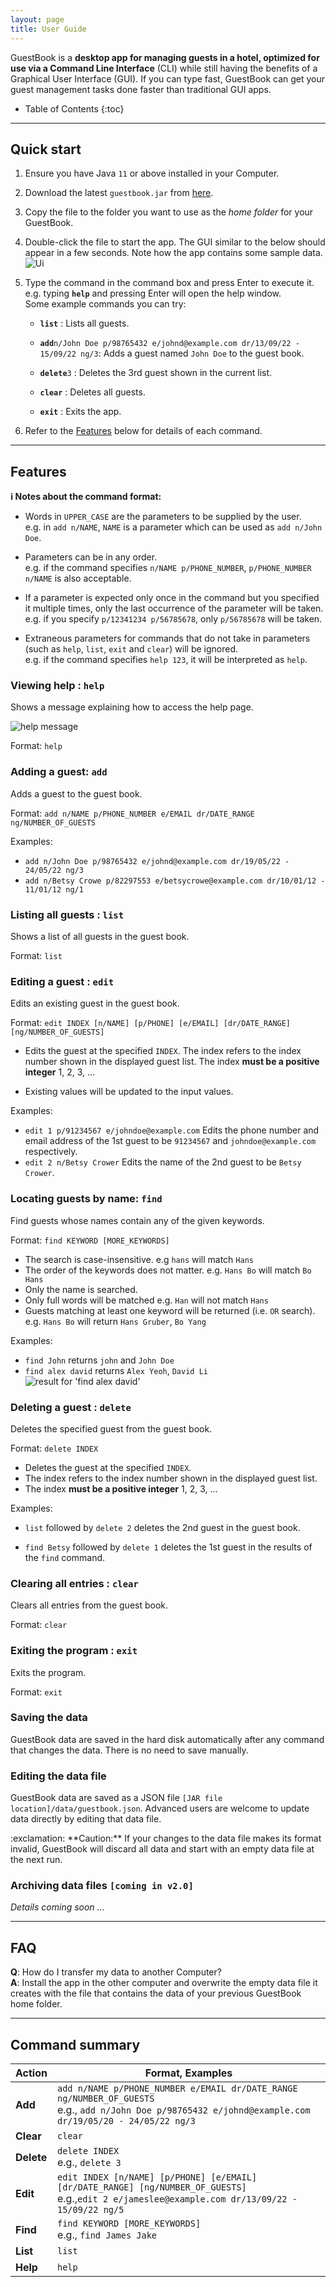 ```yaml
---
layout: page
title: User Guide
---
```


GuestBook is a **desktop app for managing guests in a hotel, 
optimized for use via a Command Line Interface** (CLI) 
while still having the benefits of a Graphical User Interface (GUI). 
If you can type fast, GuestBook can get your 
guest management tasks done faster than traditional GUI apps.

* Table of Contents
{:toc}

--------------------------------------------------------------------------------------------------------------------

## Quick start

1. Ensure you have Java `11` or above installed in your Computer.

1. Download the latest `guestbook.jar` from [here](https://github.com/AY2223S1-CS2103T-W16-1/tp/releases).

1. Copy the file to the folder you want to use as the _home folder_ for your GuestBook.

1. Double-click the file to start the app. The GUI similar to the below should appear in a few seconds. Note how the app contains some sample data.<br>
   ![Ui](images/Ui.png)

1. Type the command in the command box and press Enter to execute it. e.g. typing **`help`** and pressing Enter will open the help window.<br>
   Some example commands you can try:

   * **`list`** : Lists all guests.

   * **`add`**`n/John Doe p/98765432 e/johnd@example.com dr/13/09/22 - 15/09/22 ng/3`: Adds a guest named `John Doe` to the guest book.

   * **`delete`**`3` : Deletes the 3rd guest shown in the current list.

   * **`clear`** : Deletes all guests.

   * **`exit`** : Exits the app.

1. Refer to the [Features](#features) below for details of each command.

--------------------------------------------------------------------------------------------------------------------

## Features

<div markdown="block" class="alert alert-info">

**:information_source: Notes about the command format:**<br>

* Words in `UPPER_CASE` are the parameters to be supplied by the user.<br>
  e.g. in `add n/NAME`, `NAME` is a parameter which can be used as `add n/John Doe`.

[//]: # (Commented out as the features below are currently not in our application, but we can consider it)
[//]: # (* Items in square brackets are optional.<br>)

[//]: # (  e.g `n/NAME [t/TAG]` can be used as `n/John Doe t/friend` or as `n/John Doe`.)

[//]: # ()
[//]: # (* Items with `…`​ after them can be used multiple times including zero times.<br>)

[//]: # (  e.g. `[t/TAG]…​` can be used as ` ` &#40;i.e. 0 times&#41;, `t/friend`, `t/friend t/family` etc.)

* Parameters can be in any order.<br>
  e.g. if the command specifies `n/NAME p/PHONE_NUMBER`, `p/PHONE_NUMBER n/NAME` is also acceptable. 

* If a parameter is expected only once in the command but you specified it multiple times, only the last occurrence of the parameter will be taken.<br>
  e.g. if you specify `p/12341234 p/56785678`, only `p/56785678` will be taken.

* Extraneous parameters for commands that do not take in parameters (such as `help`, `list`, `exit` and `clear`) will be ignored.<br>
  e.g. if the command specifies `help 123`, it will be interpreted as `help`.

</div>

### Viewing help : `help`

Shows a message explaining how to access the help page.

![help message](images/helpMessage.png)

Format: `help`


### Adding a guest: `add`

Adds a guest to the guest book.

Format: `add n/NAME p/PHONE_NUMBER e/EMAIL dr/DATE_RANGE ng/NUMBER_OF_GUESTS​`

[//]: # (Commented out first as not relevant since we do not have optional fields)
[//]: # (But may be relevant in the future)
[//]: # (<div markdown="span" class="alert alert-primary">:bulb: **Tip:**)

[//]: # (A person can have any number of tags &#40;including 0&#41;)

[//]: # (</div>)

Examples:
* `add n/John Doe p/98765432 e/johnd@example.com dr/19/05/22 - 24/05/22 ng/3`
* `add n/Betsy Crowe p/82297553 e/betsycrowe@example.com dr/10/01/12 - 11/01/12 ng/1`

### Listing all guests : `list`

Shows a list of all guests in the guest book.

Format: `list`

### Editing a guest : `edit`

Edits an existing guest in the guest book.

Format: `edit INDEX [n/NAME] [p/PHONE] [e/EMAIL] [dr/DATE_RANGE] [ng/NUMBER_OF_GUESTS]​`

* Edits the guest at the specified `INDEX`. The index refers to the index number shown in the displayed guest list. The index **must be a positive integer** 1, 2, 3, …​

* Existing values will be updated to the input values.

Examples:
*  `edit 1 p/91234567 e/johndoe@example.com` Edits the phone number and email address of the 1st guest to be `91234567` and `johndoe@example.com` respectively.
*  `edit 2 n/Betsy Crower` Edits the name of the 2nd guest to be `Betsy Crower`.

### Locating guests by name: `find`

Find guests whose names contain any of the given keywords.

Format: `find KEYWORD [MORE_KEYWORDS]`

* The search is case-insensitive. e.g `hans` will match `Hans`
* The order of the keywords does not matter. e.g. `Hans Bo` will match `Bo Hans`
* Only the name is searched.
* Only full words will be matched e.g. `Han` will not match `Hans`
* Guests matching at least one keyword will be returned (i.e. `OR` search).
  e.g. `Hans Bo` will return `Hans Gruber`, `Bo Yang`

Examples:
* `find John` returns `john` and `John Doe`
* `find alex david` returns `Alex Yeoh`, `David Li`<br>
  ![result for 'find alex david'](images/findAlexDavidResult.png)

### Deleting a guest : `delete`

Deletes the specified guest from the guest book.

Format: `delete INDEX`

* Deletes the guest at the specified `INDEX`.
* The index refers to the index number shown in the displayed guest list.
* The index **must be a positive integer** 1, 2, 3, …​

Examples:
* `list` followed by `delete 2` deletes the 2nd guest in the guest book.

* `find Betsy` followed by `delete 1` deletes the 1st guest in the results of the `find` command.

### Clearing all entries : `clear`

Clears all entries from the guest book.

Format: `clear`

### Exiting the program : `exit`

Exits the program.

Format: `exit`

### Saving the data

GuestBook data are saved in the hard disk automatically after any command that changes the data. There is no need to save manually.

### Editing the data file

GuestBook data are saved as a JSON file `[JAR file location]/data/guestbook.json`. Advanced users are welcome to update data directly by editing that data file.

<div markdown="span" class="alert alert-warning">:exclamation: **Caution:**
If your changes to the data file makes its format invalid, GuestBook will discard all data and start with an empty data file at the next run.
</div>

### Archiving data files `[coming in v2.0]`

_Details coming soon ..._

--------------------------------------------------------------------------------------------------------------------

## FAQ

**Q**: How do I transfer my data to another Computer?<br>
**A**: Install the app in the other computer and overwrite the empty data file it creates with the file that contains the data of your previous GuestBook home folder.

--------------------------------------------------------------------------------------------------------------------

## Command summary

| Action     | Format, Examples                                                                                                                                                  |
|------------|-------------------------------------------------------------------------------------------------------------------------------------------------------------------|
| **Add**    | `add n/NAME p/PHONE_NUMBER e/EMAIL dr/DATE_RANGE ng/NUMBER_OF_GUESTS​` <br> e.g., `add n/John Doe p/98765432 e/johnd@example.com dr/19/05/20 - 24/05/22 ng/3`     |
| **Clear**  | `clear`                                                                                                                                                           |
| **Delete** | `delete INDEX`<br> e.g., `delete 3`                                                                                                                               |
| **Edit**   | `edit INDEX [n/NAME] [p/PHONE] [e/EMAIL] [dr/DATE_RANGE] [ng/NUMBER_OF_GUESTS]​`<br> e.g.,`edit 2 e/jameslee@example.com dr/13/09/22 - 15/09/22 ng/5` |
| **Find**   | `find KEYWORD [MORE_KEYWORDS]`<br> e.g., `find James Jake`                                                                                                        |
| **List**   | `list`                                                                                                                                                            |
| **Help**   | `help`                                                                                                                                                            |

